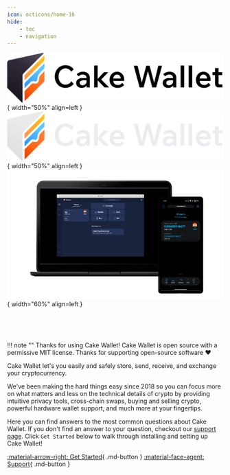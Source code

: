```yaml
---
icon: octicons/home-16
hide:
    - toc 
    - navigation
---
```


![Cake Wallet](./index/cw-light.png#only-light){ width="50%" align=left }
![Cake Wallet](./index/cw-dark.png#only-dark){ width="50%" align=left }
![Devices](./index/devices.png){ width="60%" align=left }

<br><br><br>

!!! note ""
    Thanks for using Cake Wallet! Cake Wallet is open source with a permissive MIT license. Thanks for supporting open-source software ❤️

Cake Wallet let's you easily and safely store, send, receive, and exchange your cryptocurrency.

We've been making the hard things easy since 2018 so you can focus more on what matters and less on the technical details of crypto by providing intuitive privacy tools, cross-chain swaps, buying and selling crypto, powerful hardware wallet support, and much more at your fingertips.

Here you can find answers to the most common questions about Cake Wallet. If you don't find an answer to your question, checkout our [support page](/support/index.html). Click `Get Started` below to walk through installing and setting up Cake Wallet!

[:material-arrow-right: Get Started](/get-started/){ .md-button }
[:material-face-agent: Support](/support/){ .md-button }
